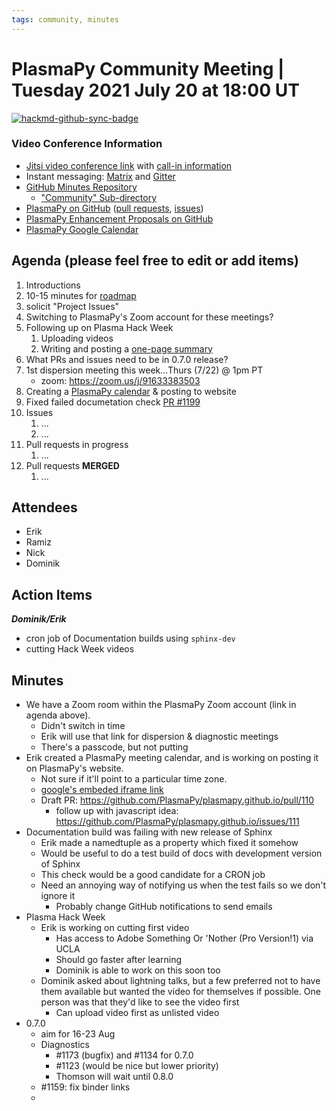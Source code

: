 ```yaml
---
tags: community, minutes
---
```


# PlasmaPy Community Meeting | Tuesday 2021 July 20 at 18:00 UT

[![hackmd-github-sync-badge](https://hackmd.io/78CGNpWzQXaSRJw2LyxCeg/badge)](https://hackmd.io/78CGNpWzQXaSRJw2LyxCeg)


### Video Conference Information
* [Jitsi video conference link](https://meet.jit.si/plasmapy) with [call-in information](https://meet.jit.si/static/dialInInfo.html?room=plasmapy) 
* Instant messaging: [Matrix](https://app.element.io/#/room/#plasmapy:openastronomy.org) and [Gitter](https://gitter.im/PlasmaPy/Lobby)
* [GitHub Minutes Repository](https://github.com/PlasmaPy/plasmapy-project/tree/master/minutes)
    * ["Community" Sub-directory](https://github.com/PlasmaPy/plasmapy-project/tree/master/minutes/_community)
* [PlasmaPy on GitHub](https://github.com/PlasmaPy/plasmapy) ([pull requests](https://github.com/PlasmaPy/plasmapy/pulls), [issues](https://github.com/PlasmaPy/plasmapy/issues))
* [PlasmaPy Enhancement Proposals on GitHub](https://github.com/PlasmaPy/PlasmaPy-PLEPs) 
* [PlasmaPy Google Calendar](https://calendar.google.com/calendar?cid=bzVsb3ZkcW0zaWxsam00ZTlrMDd2cmw5bWdAZ3JvdXAuY2FsZW5kYXIuZ29vZ2xlLmNvbQ)

## Agenda (please feel free to edit or add items)

1. Introductions
2. 10-15 minutes for [roadmap](https://hackmd.io/@plasmapy/ry0mmnj6v)
3. solicit "Project Issues"
4. Switching to PlasmaPy's Zoom account for these meetings?
5. Following up on Plasma Hack Week
    1. Uploading videos
    2. Writing and posting a [one-page summary](https://docs.google.com/document/d/1AAQB729AIZcJjoDbTKcSYXvuRTlzPbf_NP-X_ZxIgJU/edit)
6. What PRs and issues need to be in 0.7.0 release?
7. 1st dispersion meeting this week...Thurs (7/22) @ 1pm PT
    * zoom: <https://zoom.us/j/91633383503>
8. Creating a [PlasmaPy calendar](https://calendar.google.com/calendar/u/1?cid=Y19zcXFxMzkwczI0ampmanAzcTg2cHY0MXBpOEBncm91cC5jYWxlbmRhci5nb29nbGUuY29t) & posting to website
9. Fixed failed documetation check [PR #1199](https://github.com/PlasmaPy/PlasmaPy/pull/1199)
10. Issues
    1. ...
    2. ...
9. Pull requests in progress 
    1. ...
10. Pull requests **MERGED**
    1. ...
    
## Attendees

* Erik
* Ramiz
* Nick
* Dominik

## Action Items

***Dominik/Erik***
* cron job of Documentation builds using `sphinx-dev`
* cutting Hack Week videos

## Minutes

* We have a Zoom room within the PlasmaPy Zoom account (link in agenda above). 
    * Didn't switch in time
    * Erik will use that link for dispersion & diagnostic meetings
    * There's a passcode, but not putting
* Erik created a PlasmaPy meeting calendar, and is working on posting it on PlasmaPy's website.
    * Not sure if it'll point to a particular time zone.
    * [google's embeded iframe link](https://calendar.google.com/calendar/embed?height=300&amp;wkst=1&amp;bgcolor=%23ffffff&amp;ctz=America%2FLos_Angeles&amp;src=Y19zcXFxMzkwczI0ampmanAzcTg2cHY0MXBpOEBncm91cC5jYWxlbmRhci5nb29nbGUuY29t&amp;color=%2354bfbf&amp;showTitle=1&amp;showNav=1&amp;mode=MONTH&amp;showTabs=1&amp;showCalendars=0&amp;showPrint=0&amp;showDate=1)
    * Draft PR: https://github.com/PlasmaPy/plasmapy.github.io/pull/110
        * follow up with javascript idea: https://github.com/PlasmaPy/plasmapy.github.io/issues/111
* Documentation build was failing with new release of Sphinx
    * Erik made a namedtuple as a property which fixed it somehow
    * Would be useful to do a test build of docs with development version of Sphinx
    * This check would be a good candidate for a CRON job
    * Need an annoying way of notifying us when the test fails so we don't ignore it
        * Probably change GitHub notifications to send emails
* Plasma Hack Week
    * Erik is working on cutting first video
        * Has access to Adobe Something Or 'Nother (Pro Version!1) via UCLA
        * Should go faster after learning
        * Dominik is able to work on this soon too
    * Dominik asked about lightning talks, but a few preferred not to have them available but wanted the video for themselves if possible. One person was that they'd like to see the video first
        * Can upload video first as unlisted video
* 0.7.0
    * aim for 16-23 Aug
    * Diagnostics
        * #1173 (bugfix) and #1134 for 0.7.0
        * #1123 (would be nice but lower priority)
        * Thomson will wait until 0.8.0
    * #1159: fix binder links
    * 